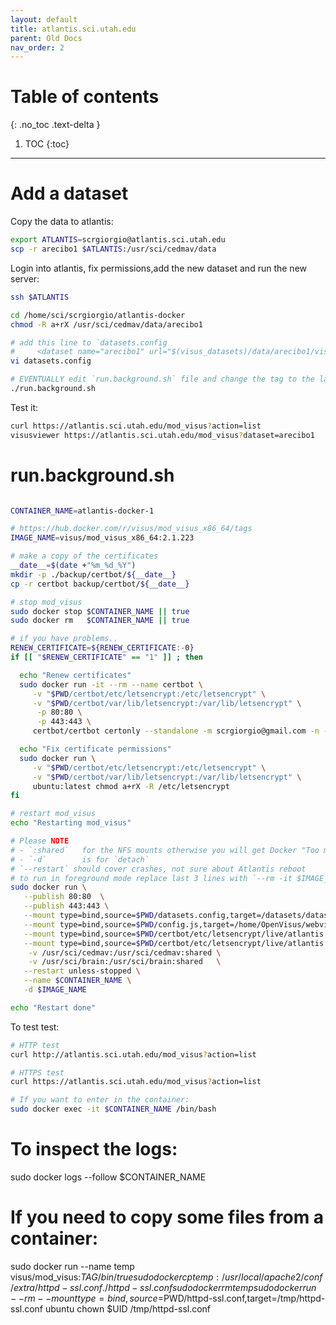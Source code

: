 ```yaml
---
layout: default
title: atlantis.sci.utah.edu
parent: Old Docs
nav_order: 2
---
```


# Table of contents
{: .no_toc .text-delta }

1. TOC
{:toc}

---

# Add a dataset

Copy the data to atlantis:

```bash
export ATLANTIS=scrgiorgio@atlantis.sci.utah.edu
scp -r arecibo1 $ATLANTIS:/usr/sci/cedmav/data
```

Login into atlantis, fix permissions,add the new dataset and run the new server:

```bash
ssh $ATLANTIS

cd /home/sci/scrgiorgio/atlantis-docker
chmod -R a+rX /usr/sci/cedmav/data/arecibo1

# add this line to `datasets.config
#     <dataset name="arecibo1" url="$(visus_datasets)/data/arecibo1/visus.idx" />
vi datasets.config

# EVENTUALLY edit `run.background.sh` file and change the tag to the latest one
./run.background.sh
```

Test it:

```bash
curl https://atlantis.sci.utah.edu/mod_visus?action=list
visusviewer https://atlantis.sci.utah.edu/mod_visus?dataset=arecibo1
```


# run.background.sh

```bash

CONTAINER_NAME=atlantis-docker-1

# https://hub.docker.com/r/visus/mod_visus_x86_64/tags
IMAGE_NAME=visus/mod_visus_x86_64:2.1.223

# make a copy of the certificates
__date__=$(date +"%m_%d_%Y")
mkdir -p ./backup/certbot/${__date__}
cp -r certbot backup/certbot/${__date__}

# stop mod_visus
sudo docker stop $CONTAINER_NAME || true
sudo docker rm   $CONTAINER_NAME || true

# if you have problems..
RENEW_CERTIFICATE=${RENEW_CERTIFICATE:-0}
if [[ "$RENEW_CERTIFICATE" == "1" ]] ; then

  echo "Renew certificates"
  sudo docker run -it --rm --name certbot \
     -v "$PWD/certbot/etc/letsencrypt:/etc/letsencrypt" \
     -v "$PWD/certbot/var/lib/letsencrypt:/var/lib/letsencrypt" \
      -p 80:80 \
      -p 443:443 \
     certbot/certbot certonly --standalone -m scrgiorgio@gmail.com -n --agree-tos -d atlantis.sci.utah.edu 

  echo "Fix certificate permissions"
  sudo docker run \
     -v "$PWD/certbot/etc/letsencrypt:/etc/letsencrypt" \
     -v "$PWD/certbot/var/lib/letsencrypt:/var/lib/letsencrypt" \
     ubuntu:latest chmod a+rX -R /etc/letsencrypt
fi

# restart mod_visus
echo "Restarting mod_visus"

# Please NOTE
# - `:shared`   for the NFS mounts otherwise you will get Docker "Too many levels of symbolic links" error message
# - `-d`        is for `detach`
# `--restart` should cover crashes, not sure about Atlantis reboot
# to run in foreground mode replace last 3 lines with `--rm -it $IMAGE_NAME /bin/bash`
sudo docker run \
   --publish 80:80  \
   --publish 443:443 \
   --mount type=bind,source=$PWD/datasets.config,target=/datasets/datasets.config \
   --mount type=bind,source=$PWD/config.js,target=/home/OpenVisus/webviewer/config.js \
   --mount type=bind,source=$PWD/certbot/etc/letsencrypt/live/atlantis.sci.utah.edu/fullchain.pem,target=/usr/local/apache2/conf/server.crt \
   --mount type=bind,source=$PWD/certbot/etc/letsencrypt/live/atlantis.sci.utah.edu/privkey.pem,target=/usr/local/apache2/conf/server.key \
    -v /usr/sci/cedmav:/usr/sci/cedmav:shared \
    -v /usr/sci/brain:/usr/sci/brain:shared   \
   --restart unless-stopped \
   --name $CONTAINER_NAME \
   -d $IMAGE_NAME

echo "Restart done"
```

To test test:

```bash
# HTTP test
curl http://atlantis.sci.utah.edu/mod_visus?action=list

# HTTPS test
curl https://atlantis.sci.utah.edu/mod_visus?action=list

# If you want to enter in the container:
sudo docker exec -it $CONTAINER_NAME /bin/bash
```

# To inspect the logs:
sudo docker logs --follow $CONTAINER_NAME

# If you need to copy some files from a container:
sudo docker run --name temp visus/mod_visus:$TAG /bin/true
sudo docker cp temp:/usr/local/apache2/conf/extra/httpd-ssl.conf ./httpd-ssl.conf
sudo docker rm temp
sudo docker run --rm --mount type=bind,source=$PWD/httpd-ssl.conf,target=/tmp/httpd-ssl.conf ubuntu chown $UID /tmp/httpd-ssl.conf
```
